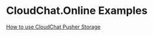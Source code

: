 # CloudChat.Online Examples

<a href="https://github.com/moeiscool/CloudChat-docs/blob/master/examples/CloudChat%20Pusher%20Storage.md">How to use CloudChat Pusher Storage</a>